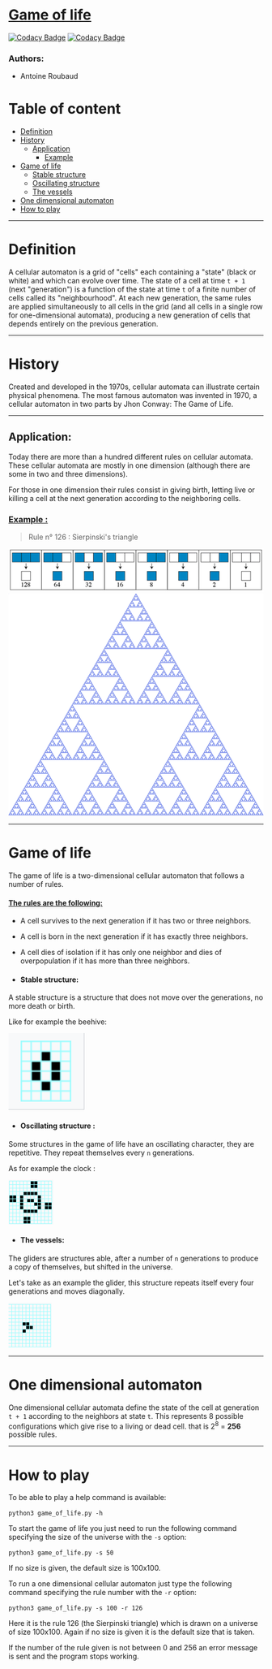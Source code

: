 # <ins>  Game of life

[![Codacy Badge](https://api.codacy.com/project/badge/Grade/26e69c12f35d4fad8463d6677865f60b)](https://app.codacy.com/gh/AntoineRbd/game_of_life?utm_source=github.com&utm_medium=referral&utm_content=AntoineRbd/game_of_life&utm_campaign=Badge_Grade_Settings) [![Codacy Badge](https://app.codacy.com/project/badge/Coverage/757b202a75664cd29a629b014142767f)](https://www.codacy.com/gh/AntoineRbd/game_of_life/dashboard?utm_source=github.com&utm_medium=referral&utm_content=AntoineRbd/game_of_life&utm_campaign=Badge_Coverage)

### Authors:
- Antoine Roubaud

# Table of content
* [Definition](#definition)
* [History](#history)
    - [Application](#application)
        - [Example](#example)
* [Game of life](#game-of-life)
    - [Stable structure](#stable-structure)
    - [Oscillating structure](#oscillating-structure)
    - [The vessels](#the-vessels)
* [One dimensional automaton](#one-dimensional-automaton)
* [How to play](#how-to-play)

---
# Definition
A cellular automaton is a grid of "cells" each containing a "state" (black or white) and which can evolve over time. The state of a cell at time `t + 1` (next "generation") is a function of the state at time `t` of a finite number of cells called its "neighbourhood". At each new generation, the same rules are applied simultaneously to all cells in the grid (and all cells in a single row for one-dimensional automata), producing a new generation of cells that depends entirely on the previous generation.

---
# History
Created and developed in the 1970s, cellular automata can illustrate certain physical phenomena.
The most famous automaton was invented in 1970, a cellular automaton in two parts by Jhon Conway: The Game of Life.

---
## Application:

Today there are more than a hundred different rules on cellular automata. These cellular automata are mostly in one dimension (although there are some in two and three dimensions).

For those in one dimension their rules consist in giving birth, letting live or killing a cell at the next generation according to the neighboring cells.

### <ins>  Example : 
> Rule n° 126 : Sierpinski's triangle

![rule](sources/assets/rule.png)
![triangle](sources/assets/triangle.png)

---

# Game of life
The game of life is a two-dimensional cellular automaton that follows a number of rules.

#### <ins> The rules are the following:</ins>
- A cell survives to the next generation if it has two or three neighbors. 
- A cell is born in the next generation if it has exactly three neighbors.
- A cell dies of isolation if it has only one neighbor and dies of overpopulation if it has more than three neighbors.

- #### Stable structure:
A stable structure is a structure that does not move over the generations, no more death or birth.

Like for example the beehive:

![beehive](sources/assets/ruche.png)


- #### Oscillating structure :
Some structures in the game of life have an oscillating character, they are repetitive. They repeat themselves every `n` generations.

As for example the clock :

![clock](sources/assets/clock.png)

- #### The vessels:
The gliders are structures able, after a number of `n` generations to produce a copy of themselves, but shifted in the universe.

Let's take as an example the glider, this structure repeats itself every four generations and moves diagonally.

![glider](sources/assets/planeur.png)



---

# One dimensional automaton
One dimensional cellular automata define the state of the cell at generation `t + 1` according to the neighbors at state `t`. This represents 8 possible configurations which give rise to a living or dead cell. 
that is 2<sup>8</sup> = **256** possible rules.

---

# How to play
To be able to play a help command is available:
```
python3 game_of_life.py -h
```

To start the game of life you just need to run the following command specifying the size of the universe with the `-s` option:
```
python3 game_of_life.py -s 50
```
If no size is given, the default size is 100x100.

To run a one dimensional cellular automaton just type the following command specifying the rule number with the `-r` option:
```
python3 game_of_life.py -s 100 -r 126
```
Here it is the rule 126 (the Sierpinski triangle) which is drawn on a universe of size 100x100.
Again if no size is given it is the default size that is taken.

If the number of the rule given is not between 0 and 256 an error message is sent and the program stops working.
